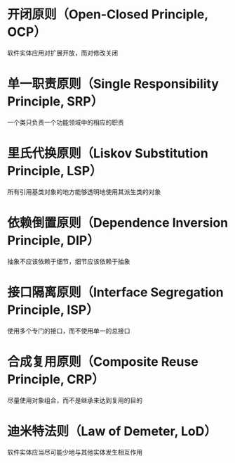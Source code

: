 # 开闭原则（Open-Closed Principle, OCP）

软件实体应用对扩展开放，而对修改关闭

# 单一职责原则（Single Responsibility Principle, SRP）

一个类只负责一个功能领域中的相应的职责

# 里氏代换原则（Liskov Substitution Principle, LSP）

所有引用基类对象的地方能够透明地使用其派生类的对象

# 依赖倒置原则（Dependence Inversion Principle, DIP）

抽象不应该依赖于细节，细节应该依赖于抽象

# 接口隔离原则（Interface Segregation Principle, ISP）

使用多个专门的接口，而不使用单一的总接口

# 合成复用原则（Composite Reuse Principle, CRP）

尽量使用对象组合，而不是继承来达到复用的目的

# 迪米特法则（Law of Demeter, LoD）

软件实体应当尽可能少地与其他实体发生相互作用